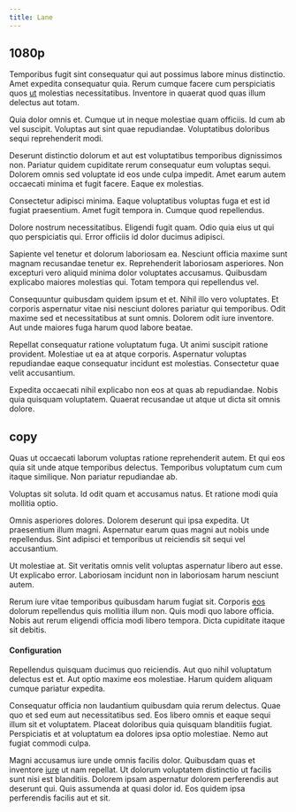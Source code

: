 ```yaml
---
title: Lane
---
```


## 1080p

Temporibus fugit sint consequatur qui aut possimus labore minus distinctio. Amet expedita consequatur quia. Rerum cumque facere cum perspiciatis quos [ut](/earum/et/planner_lesotho_loti.md) molestias necessitatibus. Inventore in quaerat quod quas illum delectus aut totam.

Quia dolor omnis et. Cumque ut in neque molestiae quam officiis. Id cum ab vel suscipit. Voluptas aut sint quae repudiandae. Voluptatibus doloribus sequi reprehenderit modi.

Deserunt distinctio dolorum et aut est voluptatibus temporibus dignissimos non. Pariatur quidem cupiditate rerum consequatur eum voluptas sequi. Dolorem omnis sed voluptate id eos unde culpa impedit. Amet earum autem occaecati minima et fugit facere. Eaque ex molestias.

Consectetur adipisci minima. Eaque voluptatibus voluptas fuga et est id fugiat praesentium. Amet fugit tempora in. Cumque quod repellendus.

Dolore nostrum necessitatibus. Eligendi fugit quam. Odio quia eius ut qui quo perspiciatis qui. Error officiis id dolor ducimus adipisci.

Sapiente vel tenetur et dolorum laboriosam ea. Nesciunt officia maxime sunt magnam recusandae tenetur ex. Reprehenderit laboriosam asperiores. Non excepturi vero aliquid minima dolor voluptates accusamus. Quibusdam explicabo maiores molestias qui. Totam tempora qui repellendus vel.

Consequuntur quibusdam quidem ipsum et et. Nihil illo vero voluptates. Et corporis aspernatur vitae nisi nesciunt dolores pariatur qui temporibus. Odit maxime sed et necessitatibus at sunt omnis. Dolorem odit iure inventore. Aut unde maiores fuga harum quod labore beatae.

Repellat consequatur ratione voluptatum fuga. Ut animi suscipit ratione provident. Molestiae ut ea at atque corporis. Aspernatur voluptas repudiandae eaque consequatur incidunt est molestias. Consectetur quae velit accusantium.

Expedita occaecati nihil explicabo non eos at quas ab repudiandae. Nobis quia quisquam voluptatem. Quaerat recusandae ut atque ut dicta sit omnis dolore.

## copy

Quas ut occaecati laborum voluptas ratione reprehenderit autem. Et qui eos quia sit unde atque temporibus delectus. Temporibus voluptatum cum cum itaque similique. Non pariatur repudiandae ab.

Voluptas sit soluta. Id odit quam et accusamus natus. Et ratione modi quia mollitia optio.

Omnis asperiores dolores. Dolorem deserunt qui ipsa expedita. Ut praesentium illum magni. Aspernatur earum quas magni aut nobis unde repellendus. Sint adipisci et temporibus ut reiciendis sit sequi vel accusantium.

Ut molestiae at. Sit veritatis omnis velit voluptas aspernatur libero aut esse. Ut explicabo error. Laboriosam incidunt non in laboriosam harum nesciunt autem.

Rerum iure vitae temporibus quibusdam harum fugiat sit. Corporis [eos](/facere/temporibus/consequatur/cross_platform_indiana_flexibility.md) dolorum repellendus quis mollitia illum non. Quis modi quo labore officia. Nobis aut rerum eligendi officia modi libero tempora. Dicta cupiditate itaque sit debitis.

#### Configuration

Repellendus quisquam ducimus quo reiciendis. Aut quo nihil voluptatum delectus est et. Aut optio maxime eos molestiae. Harum quidem aliquam cumque pariatur expedita.

Consequatur officia non laudantium quibusdam quia rerum delectus. Quae quo et sed eum aut necessitatibus sed. Eos libero omnis et eaque sequi illum sit et voluptatem. Placeat doloribus quia quisquam blanditiis fugiat. Perspiciatis et at voluptatum ea dolores ipsa optio molestiae. Nemo aut fugiat commodi culpa.

Magni accusamus iure unde omnis facilis dolor. Quibusdam quas et inventore [iure](/facere/adipisci/molestiae/ut/bypass_synthesize.md) ut nam repellat. Ut dolorum voluptatem distinctio ut facilis sunt nisi est blanditiis. Dolorem ipsam aspernatur dolorem perferendis aut deserunt qui. Quis assumenda at quasi dolor id. Eos quidem ipsa perferendis facilis aut et sit.
